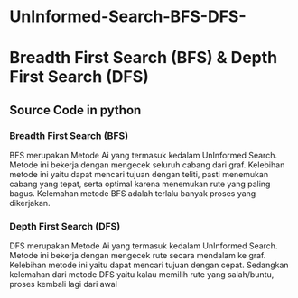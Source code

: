 # UnInformed-Search-BFS-DFS-
# Breadth First Search (BFS) &amp; Depth First Search (DFS) 
## Source Code in python


### Breadth First Search (BFS)
BFS merupakan Metode Ai yang termasuk kedalam UnInformed Search. Metode ini bekerja dengan mengecek seluruh cabang dari graf.
Kelebihan metode ini yaitu dapat mencari tujuan dengan teliti, pasti menemukan cabang yang tepat, serta optimal karena menemukan rute yang paling bagus. 
Kelemahan metode BFS adalah terlalu banyak proses yang dikerjakan.


###  Depth First Search (DFS)
DFS merupakan Metode Ai yang termasuk kedalam UnInformed Search. Metode ini bekerja dengan mengecek rute secara mendalam ke graf. 
Kelebihan metode ini yaitu dapat mencari tujuan dengan cepat. 
Sedangkan kelemahan dari metode DFS yaitu kalau memilih rute yang salah/buntu, proses kembali lagi dari awal
